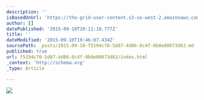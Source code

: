 ```yaml
---
description: ''
isBasedOnUrl: 'https://the-grid-user-content.s3-us-west-2.amazonaws.com/7005d31d-a310-4395-8979-6fc8a3c7f27a.png'
author: []
datePublished: '2015-09-10T20:11:10.777Z'
title: ''
dateModified: '2015-09-10T19:46:07.434Z'
sourcePath: _posts/2015-09-10-f5194c70-5d87-4d86-8c4f-0b0e00073d63.md
published: true
url: f5194c70-5d87-4d86-8c4f-0b0e00073d63/index.html
_context: 'http://schema.org'
_type: Article

---
```

![](https://the-grid-user-content.s3-us-west-2.amazonaws.com/7005d31d-a310-4395-8979-6fc8a3c7f27a.png)